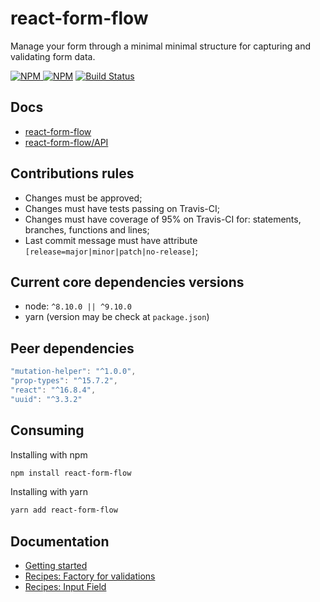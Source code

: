 # react-form-flow

Manage your form through a minimal minimal structure for capturing and validating form data.

[![NPM](https://img.shields.io/npm/v/react-form-flow.svg?style=flat-square) ![NPM](https://img.shields.io/npm/dm/react-form-flow.svg?style=flat-square)](https://www.npmjs.com/package/react-form-flow)
[![Build Status](https://img.shields.io/travis/daniloster/react-form-flow/master.svg?style=flat-square)](https://travis-ci.org/daniloster/react-form-flow)

## Docs

- [react-form-flow](https://github.com/daniloster/react-form-flow/blob/master/README.md)
- [react-form-flow/API](https://github.com/daniloster/react-form-flow/blob/master/API.md)

## Contributions rules

- Changes must be approved;
- Changes must have tests passing on Travis-CI;
- Changes must have coverage of 95% on Travis-CI for: statements, branches, functions and lines;
- Last commit message must have attribute `[release=major|minor|patch|no-release]`;

## Current core dependencies versions

- node: `^8.10.0 || ^9.10.0`
- yarn (version may be check at `package.json`)

## Peer dependencies

```js static
"mutation-helper": "^1.0.0",
"prop-types": "^15.7.2",
"react": "^16.8.4",
"uuid": "^3.3.2"
```

## Consuming

Installing with npm

```bash
npm install react-form-flow
```

Installing with yarn

```bash
yarn add react-form-flow
```

## Documentation

- [Getting started](./markdown/GETTING_STARTED.md)
- [Recipes: Factory for validations](./markdown/RECIPES_VALIDATIONS.md)
- [Recipes: Input Field](./markdown/RECIPES_INPUT.md)
